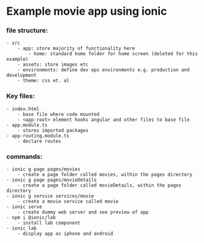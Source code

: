 # Example movie app using ionic 

### file structure:
    - src
        - app: store majority of functionality here
            - home: standard home folder for home screen (deleted for this example)
        - assets: store images etc
        - environments: define dev ops environments e.g. production and development 
        - theme: css et. al 

### Key files:
    - index.html 
        - base file where code mounted 
        - <app-root> element hooks angular and other files to base file 
    - app.module.ts
        - stores imported packages 
    - app-routing.module.ts
        - declare routes 

### commands:
    - ionic g page pages/movies 
        - create a page folder called movies, within the pages directory 
    - ionic g page pages/movieDetails 
        - create a page folder called movieDetails, within the pages directory 
    - ionic g service services/movie 
        - create a movie service called movie
    - ionic serve 
        - create dummy web server and see preview of app  
    - npm i @ionic/lab
        - install lab component 
    - ionic lab
        - display app as iphone and android 
    